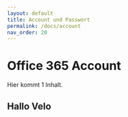 ```yaml
---
layout: default
title: Account und Passwort
permalink: /docs/account
nav_order: 20
---
```


# Office 365 Account 

Hier kommt 1 Inhalt. 

## Hallo Velo

